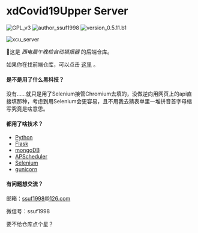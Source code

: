 # xdCovid19Upper Server

![GPL_v3](https://img.shields.io/badge/GPL-v3-blue) ![author_ssuf1998](https://img.shields.io/badge/author-ssuf1998-red) ![version_0.5.11.b1](https://img.shields.io/badge/version-0.5.11.b1-green)

![xcu_server](https://img.shields.io/badge/xcu-server-9cf)

🌟这是 *西电晨午晚检自动填报器* 的后端仓库。

如果你在找前端仓库，可以点击 [这里](https://github.com/ssuf1998/xdCovid19Upper-Client) 。

#### 是不是用了什么黑科技？
没有……就只是用了Selenium接管Chromium去填的，没做逆向用网页上的api直接填那种，考虑到用Selenium会更容易，且不用我去猜表单里一堆拼音首字母缩写究竟是啥意思。

#### 都用了啥技术？
- [Python](https://www.python.org/)
- [Flask](https://flask.palletsprojects.com/en/1.1.x/)
- [mongoDB](https://www.mongodb.com/)
- [APScheduler](https://github.com/agronholm/apscheduler)
- [Selenium](https://www.selenium.dev/)
- [gunicorn](https://gunicorn.org/)

#### 有问题想交流？
邮箱：[ssuf1998@126.com](mailto:ssuf1998@126.com)

微信号：ssuf1998

要不给仓库点个星？
